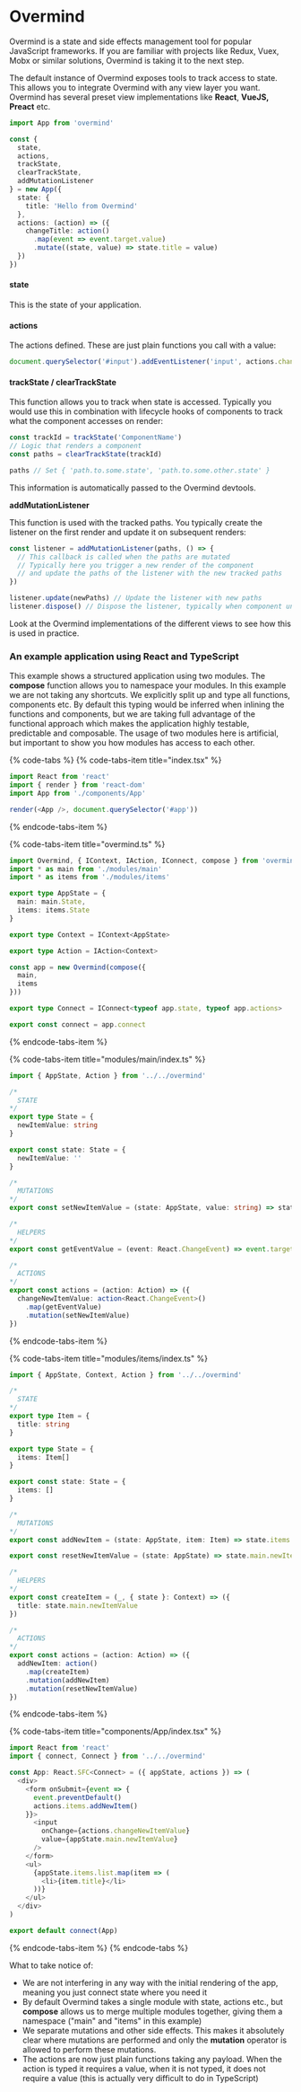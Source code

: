 # Overmind

Overmind is a state and side effects management tool for popular JavaScript frameworks. If you are familiar with projects like Redux, Vuex, Mobx or similar solutions, Overmind is taking it to the next step.

The default instance of Overmind exposes tools to track access to state. This allows you to integrate Overmind with any view layer you want. Overmind has several preset view implementations like **React**, **VueJS, Preact** etc.

```typescript
import App from 'overmind'

const {
  state,
  actions,
  trackState,
  clearTrackState,
  addMutationListener
} = new App({
  state: {
    title: 'Hello from Overmind'
  },
  actions: (action) => ({
    changeTitle: action()
      .map(event => event.target.value)
      .mutate((state, value) => state.title = value)
  })
})
```

#### state

This is the state of your application.

#### actions

The actions defined. These are just plain functions you call with a value:

```typescript
document.querySelector('#input').addEventListener('input', actions.changeTitle)
```

#### trackState / clearTrackState

This function allows you to track when state is accessed. Typically you would use this in combination with lifecycle hooks of components to track what the component accesses on render:

```typescript
const trackId = trackState('ComponentName')
// Logic that renders a component
const paths = clearTrackState(trackId)

paths // Set { 'path.to.some.state', 'path.to.some.other.state' }
```

This information is automatically passed to the Overmind devtools. 

**addMutationListener**

This function is used with the tracked paths. You typically create the listener on the first render and update it on subsequent renders:

```typescript
const listener = addMutationListener(paths, () => {
  // This callback is called when the paths are mutated
  // Typically here you trigger a new render of the component
  // and update the paths of the listener with the new tracked paths
})

listener.update(newPaths) // Update the listener with new paths
listener.dispose() // Dispose the listener, typically when component unmounts
```

Look at the Overmind implementations of the different views to see how this is used in practice.

### An example application using React and TypeScript

This example shows a structured application using two modules. The **compose** function allows you to namespace your modules. In this example we are not taking any shortcuts. We explicitly split up and type all functions, components etc. By default this typing would be inferred when inlining the functions and components, but we are taking full advantage of the functional approach which makes the application highly testable, predictable and composable. The usage of two modules here is artificial, but important to show you how modules has access to each other.

{% code-tabs %}
{% code-tabs-item title="index.tsx" %}
```typescript
import React from 'react'
import { render } from 'react-dom'
import App from './components/App'

render(<App />, document.querySelector('#app'))
```
{% endcode-tabs-item %}

{% code-tabs-item title="overmind.ts" %}
```typescript
import Overmind, { IContext, IAction, IConnect, compose } from 'overmind/react'
import * as main from './modules/main'
import * as items from './modules/items'

export type AppState = {
  main: main.State,
  items: items.State
}

export type Context = IContext<AppState>

export type Action = IAction<Context>

const app = new Overmind(compose({
  main,
  items
}))

export type Connect = IConnect<typeof app.state, typeof app.actions>

export const connect = app.connect

```
{% endcode-tabs-item %}

{% code-tabs-item title="modules/main/index.ts" %}
```typescript
import { AppState, Action } from '../../overmind'

/*
  STATE
*/
export type State = {
  newItemValue: string
}

export const state: State = {
  newItemValue: ''
}

/*
  MUTATIONS
*/
export const setNewItemValue = (state: AppState, value: string) => state.main.newItemValue = value

/*
  HELPERS
*/
export const getEventValue = (event: React.ChangeEvent) => event.target.value

/*
  ACTIONS
*/
export const actions = (action: Action) => ({
  changeNewItemValue: action<React.ChangeEvent>()
    .map(getEventValue)
    .mutation(setNewItemValue)
})
```
{% endcode-tabs-item %}

{% code-tabs-item title="modules/items/index.ts" %}
```typescript
import { AppState, Context, Action } from '../../overmind'

/*
  STATE
*/
export type Item = {
  title: string
}

export type State = {
  items: Item[]
}

export const state: State = {
  items: []
}

/*
  MUTATIONS
*/
export const addNewItem = (state: AppState, item: Item) => state.items.list.push(item)

export const resetNewItemValue = (state: AppState) => state.main.newItemValue = ''

/*
  HELPERS
*/
export const createItem = (_, { state }: Context) => ({
  title: state.main.newItemValue
})

/*
  ACTIONS
*/
export const actions = (action: Action) => ({
  addNewItem: action()
    .map(createItem)
    .mutation(addNewItem)
    .mutation(resetNewItemValue)
})
```
{% endcode-tabs-item %}

{% code-tabs-item title="components/App/index.tsx" %}
```typescript
import React from 'react'
import { connect, Connect } from '../../overmind'

const App: React.SFC<Connect> = ({ appState, actions }) => (
  <div>
    <form onSubmit={event => {
      event.preventDefault()
      actions.items.addNewItem()
    }}>
      <input
        onChange={actions.changeNewItemValue}
        value={appState.main.newItemValue}
      />
    </form>
    <ul>
      {appState.items.list.map(item => (
        <li>{item.title}</li>
      ))}
    </ul>
  </div>
)

export default connect(App)
```
{% endcode-tabs-item %}
{% endcode-tabs %}

What to take notice of:

* We are not interfering in any way with the initial rendering of the app, meaning you just connect state where you need it
* By default Overmind takes a single module with state, actions etc., but **compose** allows us to merge multiple modules together, giving them a namespace \("main" and "items" in this example\)
* We separate mutations and other side effects. This makes it absolutely clear where mutations are performed and only the **mutation** operator is allowed to perform these mutations.
* The actions are now just plain functions taking any payload. When the action is typed it requires a value, when it is not typed, it does not require a value \(this is actually very difficult to do in TypeScript\)

